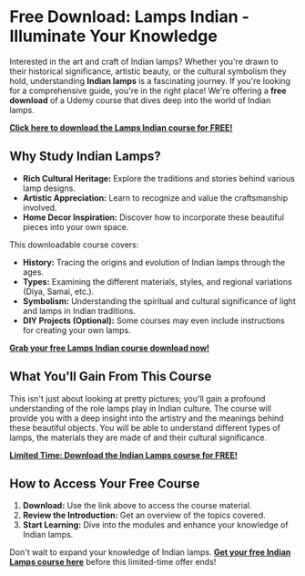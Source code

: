 # Free Download: Lamps Indian - Illuminate Your Knowledge

Interested in the art and craft of Indian lamps? Whether you're drawn to their historical significance, artistic beauty, or the cultural symbolism they hold, understanding **Indian lamps** is a fascinating journey. If you're looking for a comprehensive guide, you're in the right place! We're offering a **free download** of a Udemy course that dives deep into the world of Indian lamps.

[**Click here to download the Lamps Indian course for FREE!**](https://udemywork.com/lamps-indian)

## Why Study Indian Lamps?

*   **Rich Cultural Heritage:** Explore the traditions and stories behind various lamp designs.
*   **Artistic Appreciation:** Learn to recognize and value the craftsmanship involved.
*   **Home Decor Inspiration:** Discover how to incorporate these beautiful pieces into your own space.

This downloadable course covers:

*   **History:** Tracing the origins and evolution of Indian lamps through the ages.
*   **Types:** Examining the different materials, styles, and regional variations (Diya, Samai, etc.).
*   **Symbolism:** Understanding the spiritual and cultural significance of light and lamps in Indian traditions.
*   **DIY Projects (Optional):** Some courses may even include instructions for creating your own lamps.

[**Grab your free Lamps Indian course download now!**](https://udemywork.com/lamps-indian)

## What You'll Gain From This Course

This isn't just about looking at pretty pictures; you'll gain a profound understanding of the role lamps play in Indian culture. The course will provide you with a deep insight into the artistry and the meanings behind these beautiful objects. You will be able to understand different types of lamps, the materials they are made of and their cultural significance.

[**Limited Time: Download the Indian Lamps course for FREE!**](https://udemywork.com/lamps-indian)

## How to Access Your Free Course

1.  **Download:** Use the link above to access the course material.
2.  **Review the Introduction:** Get an overview of the topics covered.
3.  **Start Learning:** Dive into the modules and enhance your knowledge of Indian lamps.

Don't wait to expand your knowledge of Indian lamps. **[Get your free Indian Lamps course here](https://udemywork.com/lamps-indian)** before this limited-time offer ends!
